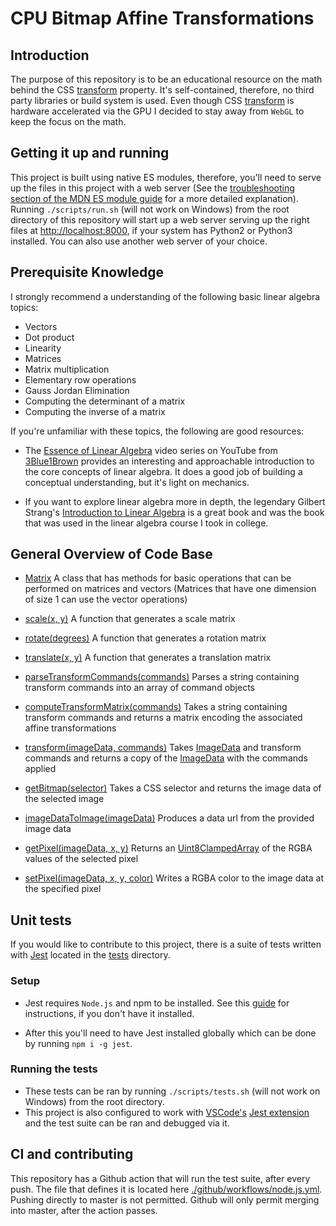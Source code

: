 # CPU Bitmap Affine Transformations


## Introduction

The purpose of this repository is to be an educational resource on the math behind the CSS [transform](https://developer.mozilla.org/en-US/docs/Web/CSS/transform) property. It's self-contained, therefore, no third party libraries or build system is used. Even though CSS [transform](https://developer.mozilla.org/en-US/docs/Web/CSS/transform) is hardware accelerated via the GPU I decided to stay away from `WebGL` to keep the focus on the math.

## Getting it up and running

This project is built using native ES modules, therefore, you'll need to serve up the files in this project with a web server (See the [troubleshooting section of the MDN ES module guide](https://developer.mozilla.org/en-US/docs/Web/JavaScript/Guide/Modules#troubleshooting) for a more detailed explanation). Running `./scripts/run.sh` (will not work on Windows) from the root directory of this repository will start up a web server serving up the right files at [http://localhost:8000](http://localhost:8000), if your system has Python2 or Python3 installed. You can also use another web server of your choice.

## Prerequisite Knowledge

I strongly recommend a understanding of the following basic linear algebra topics:

* Vectors
* Dot product
* Linearity
* Matrices
* Matrix multiplication
* Elementary row operations
* Gauss Jordan Elimination
* Computing the determinant of a matrix
* Computing the inverse of a matrix

If you're unfamiliar with these topics, the following are good resources:

* The [Essence of Linear Algebra](https://www.youtube.com/playlist?list=PLZHQObOWTQDPD3MizzM2xVFitgF8hE_ab) video series on YouTube from [3Blue1Brown](https://www.youtube.com/@3blue1brown) provides an interesting and approachable introduction to the core concepts of linear algebra. It does a good job of building a conceptual understanding, but it's light on mechanics.

* If you want to explore linear algebra more in depth, the legendary Gilbert Strang's [Introduction to Linear Algebra](https://math.mit.edu/~gs/linearalgebra/ila5/indexila5.html) is a great book and was the book that was used in the linear algebra course I took in college.

## General Overview of Code Base

* [Matrix](./src/matrix.mjs) A class that has methods for basic operations that can be performed on matrices and vectors (Matrices that have one dimension of size 1 can use the vector operations)

* [scale(x, y)](./src/transform.mjs) A function that generates a scale matrix

* [rotate(degrees)](./src/transform.mjs) A function that generates a rotation matrix

* [translate(x, y)](./src/transform.mjs) A function that generates a translation matrix

* [parseTransformCommands(commands)](./src/transform.mjs) Parses a string containing transform commands into an array of command objects

* [computeTransformMatrix(commands)](./src/transform.mjs) Takes a string containing transform commands and returns a matrix encoding the associated affine transformations

* [transform(imageData, commands)](./src/transform.mjs) Takes [ImageData](https://developer.mozilla.org/en-US/docs/Web/API/ImageData) and transform commands and returns a copy of the [ImageData](https://developer.mozilla.org/en-US/docs/Web/API/ImageData) with the commands applied

* [getBitmap(selector)](./src/bitmap.mjs) Takes a CSS selector and returns the image data of the selected image

* [imageDataToImage(imageData)](./src/bitmap.mjs) Produces a data url from the provided image data

* [getPixel(imageData, x, y)](./src/bitmap.mjs) Returns an [Uint8ClampedArray](./https://developer.mozilla.org/en-US/docs/Web/JavaScript/Reference/Global_Objects/Uint8ClampedArray) of the RGBA values of the selected pixel

* [setPixel(imageData, x, y, color)](./src/bitmap.mjs) Writes a RGBA color to the image data at the specified pixel

## Unit tests

If you would like to contribute to this project, there is a suite of tests written with [Jest](https://jestjs.io) located in the [tests](./tests) directory. 

### Setup

* Jest requires `Node.js` and npm to be installed. See this [guide](https://docs.npmjs.com/downloading-and-installing-node-js-and-npm) for instructions, if you don't have it installed. 

* After this you'll need to have Jest installed globally which can be done by running `npm i -g jest`.

### Running the tests

* These tests can be ran by running `./scripts/tests.sh` (will not work on Windows) from the root directory. 
* This project is also configured to work with [VSCode's](https://code.visualstudio.com) [Jest extension](https://marketplace.visualstudio.com/items?itemName=Orta.vscode-jest) and the test suite can be ran and debugged via it.

## CI and contributing

This repository has a Github action that will run the test suite, after every push. The file that defines it is located here [./github/workflows/node.js.yml](./github/workflows/node.js.yml).  Pushing directly to master is not permitted. Github will only permit merging into master, after the action passes.



